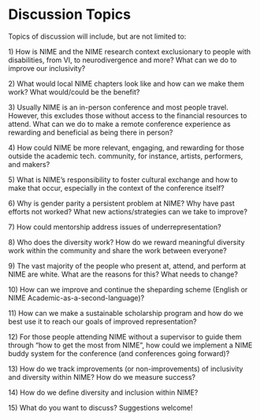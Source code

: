 # Discussion Topics

Topics of discussion will include, but are not limited to:

1\) How is NIME and the NIME research context exclusionary to people with disabilities, from VI, to neurodivergence and more? What can we do to improve our inclusivity?   
  
 2\) What would local NIME chapters look like and how can we make them work? What would/could be the benefit?
 
 3\) Usually NIME is an in-person conference and most people travel. However, this excludes those without access to the financial resources to attend. What can we do to make a remote conference experience as rewarding and beneficial as being there in person?   
  
 4\) How could NIME be more relevant, engaging, and rewarding for those outside the academic tech. community, for instance, artists, performers, and makers?   
  
 5\) What is NIME’s responsibility to foster cultural exchange and how to make that occur, especially in the context of the conference itself?   
  
 6\) Why is gender parity a persistent problem at NIME? Why have past efforts not worked? What new actions/strategies can we take to improve?   
  
 7\) How could mentorship address issues of underrepresentation?   
  
 8\) Who does the diversity work? How do we reward meaningful diversity work within the community and share the work between everyone?   
  
 9\) The vast majority of the people who present at, attend, and perform at NIME are white. What are the reasons for this? What needs to change?   
  
 10\) How can we improve and continue the sheparding scheme \(English or NIME Academic-as-a-second-language\)?   
  
 11\) How can we make a sustainable scholarship program and how do we best use it to reach our goals of improved representation?   
  
 12\) For those people attending NIME without a supervisor to guide them through “how to get the most from NIME”, how could we implement a NIME buddy system for the conference \(and conferences going forward\)?   
  
 13\) How do we track improvements \(or non-improvements\) of inclusivity and diversity within NIME? How do we measure success?   
  
 14\) How do we define diversity and inclusion within NIME?   
  
 15\) What do you want to discuss? Suggestions welcome!

